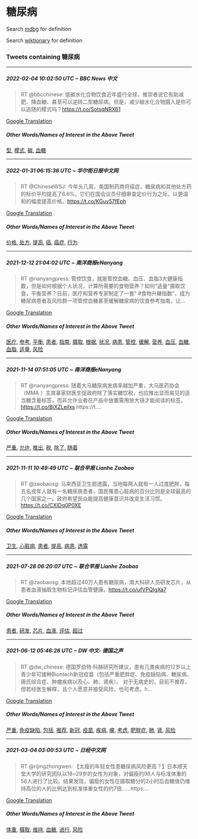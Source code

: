 # 糖尿病

Search [mdbg](https://www.mdbg.net/chinese/dictionary?page=worddict&wdrst=0&wdqb=糖尿病) for definition

Search [wiktionary](https://en.wiktionary.org/wiki/糖尿病) for definition

### Tweets containing 糖尿病

___
##### 2022-02-04 10:02:50 UTC ~ BBC News 中文
> RT @bbcchinese: 低碳水化合物饮食近年盛行全球，推崇者说它有助减肥、降血糖、甚至可以逆转二型糖尿病。但是，减少碳水化合物摄入是你可以追随的模式吗？https://t.co/SotsqNRX61

[Google Translation](https://translate.google.com/?hi=en&tab=TT&sl=zh-CN&tl=en&op=translate&text=RT+%40bbcchinese%3A+%E4%BD%8E%E7%A2%B3%E6%B0%B4%E5%8C%96%E5%90%88%E7%89%A9%E9%A5%AE%E9%A3%9F%E8%BF%91%E5%B9%B4%E7%9B%9B%E8%A1%8C%E5%85%A8%E7%90%83%EF%BC%8C%E6%8E%A8%E5%B4%87%E8%80%85%E8%AF%B4%E5%AE%83%E6%9C%89%E5%8A%A9%E5%87%8F%E8%82%A5%E3%80%81%E9%99%8D%E8%A1%80%E7%B3%96%E3%80%81%E7%94%9A%E8%87%B3%E5%8F%AF%E4%BB%A5%E9%80%86%E8%BD%AC%E4%BA%8C%E5%9E%8B%E7%B3%96%E5%B0%BF%E7%97%85%E3%80%82%E4%BD%86%E6%98%AF%EF%BC%8C%E5%87%8F%E5%B0%91%E7%A2%B3%E6%B0%B4%E5%8C%96%E5%90%88%E7%89%A9%E6%91%84%E5%85%A5%E6%98%AF%E4%BD%A0%E5%8F%AF%E4%BB%A5%E8%BF%BD%E9%9A%8F%E7%9A%84%E6%A8%A1%E5%BC%8F%E5%90%97%EF%BC%9Fhttps%3A%2F%2Ft.co%2FSotsqNRX61)
##### Other Words/Names of Interest in the Above Tweet
[型](型.md), [模式](模式.md), [碳](碳.md), [血糖](血糖.md)
___
##### 2022-01-31 06:15:36 UTC ~ 华尔街日报中文网
> RT @ChineseWSJ: 今年头几周，美国制药商将癌症、糖尿病和其他处方药的标价平均提高了6.6%。它们在国会议员仔细审查定价行为之际，以更温和的幅度提高价格。https://t.co/KGuv57fEph

[Google Translation](https://translate.google.com/?hi=en&tab=TT&sl=zh-CN&tl=en&op=translate&text=RT+%40ChineseWSJ%3A+%E4%BB%8A%E5%B9%B4%E5%A4%B4%E5%87%A0%E5%91%A8%EF%BC%8C%E7%BE%8E%E5%9B%BD%E5%88%B6%E8%8D%AF%E5%95%86%E5%B0%86%E7%99%8C%E7%97%87%E3%80%81%E7%B3%96%E5%B0%BF%E7%97%85%E5%92%8C%E5%85%B6%E4%BB%96%E5%A4%84%E6%96%B9%E8%8D%AF%E7%9A%84%E6%A0%87%E4%BB%B7%E5%B9%B3%E5%9D%87%E6%8F%90%E9%AB%98%E4%BA%866.6%25%E3%80%82%E5%AE%83%E4%BB%AC%E5%9C%A8%E5%9B%BD%E4%BC%9A%E8%AE%AE%E5%91%98%E4%BB%94%E7%BB%86%E5%AE%A1%E6%9F%A5%E5%AE%9A%E4%BB%B7%E8%A1%8C%E4%B8%BA%E4%B9%8B%E9%99%85%EF%BC%8C%E4%BB%A5%E6%9B%B4%E6%B8%A9%E5%92%8C%E7%9A%84%E5%B9%85%E5%BA%A6%E6%8F%90%E9%AB%98%E4%BB%B7%E6%A0%BC%E3%80%82https%3A%2F%2Ft.co%2FKGuv57fEph)
##### Other Words/Names of Interest in the Above Tweet
[价格](价格.md), [处方](处方.md), [提高](提高.md), [癌](癌.md), [癌症](癌症.md), [行为](行为.md)
___
##### 2021-12-12 21:04:02 UTC ~ 南洋商报eNanyang
> RT @nanyangpress: 管控饮食，就能管控血糖、血压、血脂3大健康指数，但是如何根据个人状况，计算所需要的食物营养？如何“适量”摄取饮食，平衡营养？日前，医疗和营养专家制定了一套“ #食物升糖指数”，成为糖尿病患者及风险群一项管控血糖甚至缓解糖尿病的饮食参考指南，让…

[Google Translation](https://translate.google.com/?hi=en&tab=TT&sl=zh-CN&tl=en&op=translate&text=RT+%40nanyangpress%3A+%E7%AE%A1%E6%8E%A7%E9%A5%AE%E9%A3%9F%EF%BC%8C%E5%B0%B1%E8%83%BD%E7%AE%A1%E6%8E%A7%E8%A1%80%E7%B3%96%E3%80%81%E8%A1%80%E5%8E%8B%E3%80%81%E8%A1%80%E8%84%823%E5%A4%A7%E5%81%A5%E5%BA%B7%E6%8C%87%E6%95%B0%EF%BC%8C%E4%BD%86%E6%98%AF%E5%A6%82%E4%BD%95%E6%A0%B9%E6%8D%AE%E4%B8%AA%E4%BA%BA%E7%8A%B6%E5%86%B5%EF%BC%8C%E8%AE%A1%E7%AE%97%E6%89%80%E9%9C%80%E8%A6%81%E7%9A%84%E9%A3%9F%E7%89%A9%E8%90%A5%E5%85%BB%EF%BC%9F%E5%A6%82%E4%BD%95%E2%80%9C%E9%80%82%E9%87%8F%E2%80%9D%E6%91%84%E5%8F%96%E9%A5%AE%E9%A3%9F%EF%BC%8C%E5%B9%B3%E8%A1%A1%E8%90%A5%E5%85%BB%EF%BC%9F%E6%97%A5%E5%89%8D%EF%BC%8C%E5%8C%BB%E7%96%97%E5%92%8C%E8%90%A5%E5%85%BB%E4%B8%93%E5%AE%B6%E5%88%B6%E5%AE%9A%E4%BA%86%E4%B8%80%E5%A5%97%E2%80%9C+%23%E9%A3%9F%E7%89%A9%E5%8D%87%E7%B3%96%E6%8C%87%E6%95%B0%E2%80%9D%EF%BC%8C%E6%88%90%E4%B8%BA%E7%B3%96%E5%B0%BF%E7%97%85%E6%82%A3%E8%80%85%E5%8F%8A%E9%A3%8E%E9%99%A9%E7%BE%A4%E4%B8%80%E9%A1%B9%E7%AE%A1%E6%8E%A7%E8%A1%80%E7%B3%96%E7%94%9A%E8%87%B3%E7%BC%93%E8%A7%A3%E7%B3%96%E5%B0%BF%E7%97%85%E7%9A%84%E9%A5%AE%E9%A3%9F%E5%8F%82%E8%80%83%E6%8C%87%E5%8D%97%EF%BC%8C%E8%AE%A9%E2%80%A6)
##### Other Words/Names of Interest in the Above Tweet
[医疗](医疗.md), [参考](参考.md), [平衡](平衡.md), [患者](患者.md), [指南](指南.md), [摄取](摄取.md), [根据](根据.md), [状况](状况.md), [病患](病患.md), [管控](管控.md), [缓解](缓解.md), [营养](营养.md), [血压](血压.md), [血糖](血糖.md), [血脂](血脂.md), [适量](适量.md), [风险](风险.md)
___
##### 2021-11-14 07:51:05 UTC ~ 南洋商报eNanyang
> RT @nanyangpress: 随着大马糖尿病发病率越加严重，大马医药协会（MMA ）主席辜家财医生促政府除了落实糖饮税，也应推出显而易见的适当糖含量标签，而非允许业者在产品中放置需用放大镜才能阅读的标签。https://t.co/BiXZLeilxs https://t.…

[Google Translation](https://translate.google.com/?hi=en&tab=TT&sl=zh-CN&tl=en&op=translate&text=RT+%40nanyangpress%3A+%E9%9A%8F%E7%9D%80%E5%A4%A7%E9%A9%AC%E7%B3%96%E5%B0%BF%E7%97%85%E5%8F%91%E7%97%85%E7%8E%87%E8%B6%8A%E5%8A%A0%E4%B8%A5%E9%87%8D%EF%BC%8C%E5%A4%A7%E9%A9%AC%E5%8C%BB%E8%8D%AF%E5%8D%8F%E4%BC%9A%EF%BC%88MMA+%EF%BC%89%E4%B8%BB%E5%B8%AD%E8%BE%9C%E5%AE%B6%E8%B4%A2%E5%8C%BB%E7%94%9F%E4%BF%83%E6%94%BF%E5%BA%9C%E9%99%A4%E4%BA%86%E8%90%BD%E5%AE%9E%E7%B3%96%E9%A5%AE%E7%A8%8E%EF%BC%8C%E4%B9%9F%E5%BA%94%E6%8E%A8%E5%87%BA%E6%98%BE%E8%80%8C%E6%98%93%E8%A7%81%E7%9A%84%E9%80%82%E5%BD%93%E7%B3%96%E5%90%AB%E9%87%8F%E6%A0%87%E7%AD%BE%EF%BC%8C%E8%80%8C%E9%9D%9E%E5%85%81%E8%AE%B8%E4%B8%9A%E8%80%85%E5%9C%A8%E4%BA%A7%E5%93%81%E4%B8%AD%E6%94%BE%E7%BD%AE%E9%9C%80%E7%94%A8%E6%94%BE%E5%A4%A7%E9%95%9C%E6%89%8D%E8%83%BD%E9%98%85%E8%AF%BB%E7%9A%84%E6%A0%87%E7%AD%BE%E3%80%82https%3A%2F%2Ft.co%2FBiXZLeilxs+https%3A%2F%2Ft.%E2%80%A6)
##### Other Words/Names of Interest in the Above Tweet
[严重](严重.md), [允许](允许.md), [推出](推出.md), [税](税.md), [除了](除了.md), [随着](随着.md)
___
##### 2021-11-11 10:49:49 UTC ~ 联合早报 Lianhe Zaobao
> RT @zaobaosg: 马来西亚卫生部透露，当地每两人就有一人过度肥胖，每五名成年人就有一名糖尿病患者，国民罹患心脏病的百分比则是全球最高的几个国家之一。政府希望民众能提高健康意识并改变生活习惯。https://t.co/CXIDq0P0XE

[Google Translation](https://translate.google.com/?hi=en&tab=TT&sl=zh-CN&tl=en&op=translate&text=RT+%40zaobaosg%3A+%E9%A9%AC%E6%9D%A5%E8%A5%BF%E4%BA%9A%E5%8D%AB%E7%94%9F%E9%83%A8%E9%80%8F%E9%9C%B2%EF%BC%8C%E5%BD%93%E5%9C%B0%E6%AF%8F%E4%B8%A4%E4%BA%BA%E5%B0%B1%E6%9C%89%E4%B8%80%E4%BA%BA%E8%BF%87%E5%BA%A6%E8%82%A5%E8%83%96%EF%BC%8C%E6%AF%8F%E4%BA%94%E5%90%8D%E6%88%90%E5%B9%B4%E4%BA%BA%E5%B0%B1%E6%9C%89%E4%B8%80%E5%90%8D%E7%B3%96%E5%B0%BF%E7%97%85%E6%82%A3%E8%80%85%EF%BC%8C%E5%9B%BD%E6%B0%91%E7%BD%B9%E6%82%A3%E5%BF%83%E8%84%8F%E7%97%85%E7%9A%84%E7%99%BE%E5%88%86%E6%AF%94%E5%88%99%E6%98%AF%E5%85%A8%E7%90%83%E6%9C%80%E9%AB%98%E7%9A%84%E5%87%A0%E4%B8%AA%E5%9B%BD%E5%AE%B6%E4%B9%8B%E4%B8%80%E3%80%82%E6%94%BF%E5%BA%9C%E5%B8%8C%E6%9C%9B%E6%B0%91%E4%BC%97%E8%83%BD%E6%8F%90%E9%AB%98%E5%81%A5%E5%BA%B7%E6%84%8F%E8%AF%86%E5%B9%B6%E6%94%B9%E5%8F%98%E7%94%9F%E6%B4%BB%E4%B9%A0%E6%83%AF%E3%80%82https%3A%2F%2Ft.co%2FCXIDq0P0XE)
##### Other Words/Names of Interest in the Above Tweet
[卫生](卫生.md), [心脏病](心脏病.md), [患者](患者.md), [提高](提高.md), [病患](病患.md), [透露](透露.md)
___
##### 2021-07-28 06:20:07 UTC ~ 联合早报 Lianhe Zaobao
> RT @zaobaosg: 本地超过40万人患有糖尿病，南大科研人员研发芯片，从患者血液抽取生物标记评估血管健康。https://t.co/ufVPQIgXa7

[Google Translation](https://translate.google.com/?hi=en&tab=TT&sl=zh-CN&tl=en&op=translate&text=RT+%40zaobaosg%3A+%E6%9C%AC%E5%9C%B0%E8%B6%85%E8%BF%8740%E4%B8%87%E4%BA%BA%E6%82%A3%E6%9C%89%E7%B3%96%E5%B0%BF%E7%97%85%EF%BC%8C%E5%8D%97%E5%A4%A7%E7%A7%91%E7%A0%94%E4%BA%BA%E5%91%98%E7%A0%94%E5%8F%91%E8%8A%AF%E7%89%87%EF%BC%8C%E4%BB%8E%E6%82%A3%E8%80%85%E8%A1%80%E6%B6%B2%E6%8A%BD%E5%8F%96%E7%94%9F%E7%89%A9%E6%A0%87%E8%AE%B0%E8%AF%84%E4%BC%B0%E8%A1%80%E7%AE%A1%E5%81%A5%E5%BA%B7%E3%80%82https%3A%2F%2Ft.co%2FufVPQIgXa7)
##### Other Words/Names of Interest in the Above Tweet
[患者](患者.md), [研发](研发.md), [芯片](芯片.md), [血液](血液.md), [评估](评估.md), [超过](超过.md)
___
##### 2021-06-12 05:46:26 UTC ~ DW 中文- 德国之声
> RT @dw_chinese: 德国罗伯特·科赫研究所建议，患有几类疾病的12岁以上青少年可接种Biontech新冠疫苗（包括严重肥胖症、免疫缺陷病、糖尿病、唐氏综合症、肿瘤疾病以及心、肺、肾疾）。 对于无病史的，目前不推荐，但若经医生解释，且个人愿意并接受风险，也可考虑。h…

[Google Translation](https://translate.google.com/?hi=en&tab=TT&sl=zh-CN&tl=en&op=translate&text=RT+%40dw_chinese%3A+%E5%BE%B7%E5%9B%BD%E7%BD%97%E4%BC%AF%E7%89%B9%C2%B7%E7%A7%91%E8%B5%AB%E7%A0%94%E7%A9%B6%E6%89%80%E5%BB%BA%E8%AE%AE%EF%BC%8C%E6%82%A3%E6%9C%89%E5%87%A0%E7%B1%BB%E7%96%BE%E7%97%85%E7%9A%8412%E5%B2%81%E4%BB%A5%E4%B8%8A%E9%9D%92%E5%B0%91%E5%B9%B4%E5%8F%AF%E6%8E%A5%E7%A7%8DBiontech%E6%96%B0%E5%86%A0%E7%96%AB%E8%8B%97%EF%BC%88%E5%8C%85%E6%8B%AC%E4%B8%A5%E9%87%8D%E8%82%A5%E8%83%96%E7%97%87%E3%80%81%E5%85%8D%E7%96%AB%E7%BC%BA%E9%99%B7%E7%97%85%E3%80%81%E7%B3%96%E5%B0%BF%E7%97%85%E3%80%81%E5%94%90%E6%B0%8F%E7%BB%BC%E5%90%88%E7%97%87%E3%80%81%E8%82%BF%E7%98%A4%E7%96%BE%E7%97%85%E4%BB%A5%E5%8F%8A%E5%BF%83%E3%80%81%E8%82%BA%E3%80%81%E8%82%BE%E7%96%BE%EF%BC%89%E3%80%82+%E5%AF%B9%E4%BA%8E%E6%97%A0%E7%97%85%E5%8F%B2%E7%9A%84%EF%BC%8C%E7%9B%AE%E5%89%8D%E4%B8%8D%E6%8E%A8%E8%8D%90%EF%BC%8C%E4%BD%86%E8%8B%A5%E7%BB%8F%E5%8C%BB%E7%94%9F%E8%A7%A3%E9%87%8A%EF%BC%8C%E4%B8%94%E4%B8%AA%E4%BA%BA%E6%84%BF%E6%84%8F%E5%B9%B6%E6%8E%A5%E5%8F%97%E9%A3%8E%E9%99%A9%EF%BC%8C%E4%B9%9F%E5%8F%AF%E8%80%83%E8%99%91%E3%80%82h%E2%80%A6)
##### Other Words/Names of Interest in the Above Tweet
[严重](严重.md), [免疫缺陷](免疫缺陷.md), [包括](包括.md), [推荐](推荐.md), [新冠](新冠.md), [疫苗](疫苗.md), [疾病](疾病.md), [瘤](瘤.md), [考虑](考虑.md), [肥胖症](肥胖症.md), [肺](肺.md), [肾](肾.md), [风险](风险.md)
___
##### 2021-03-04 03:00:53 UTC ~ 日经中文网
> RT @rijingzhongwen: 【太瘦的年轻女性患糖尿病风险更高？】日本顺天堂大学的研究团队以18~29岁的女性为对象，对偏瘦的98人与标准体重的56人进行了比较。结果发现，偏瘦的女性在摄取糖分的2小时后血糖值仍维持高位的人的比例达到标准体重女性的约7倍……https:…

[Google Translation](https://translate.google.com/?hi=en&tab=TT&sl=zh-CN&tl=en&op=translate&text=RT+%40rijingzhongwen%3A+%E3%80%90%E5%A4%AA%E7%98%A6%E7%9A%84%E5%B9%B4%E8%BD%BB%E5%A5%B3%E6%80%A7%E6%82%A3%E7%B3%96%E5%B0%BF%E7%97%85%E9%A3%8E%E9%99%A9%E6%9B%B4%E9%AB%98%EF%BC%9F%E3%80%91%E6%97%A5%E6%9C%AC%E9%A1%BA%E5%A4%A9%E5%A0%82%E5%A4%A7%E5%AD%A6%E7%9A%84%E7%A0%94%E7%A9%B6%E5%9B%A2%E9%98%9F%E4%BB%A518~29%E5%B2%81%E7%9A%84%E5%A5%B3%E6%80%A7%E4%B8%BA%E5%AF%B9%E8%B1%A1%EF%BC%8C%E5%AF%B9%E5%81%8F%E7%98%A6%E7%9A%8498%E4%BA%BA%E4%B8%8E%E6%A0%87%E5%87%86%E4%BD%93%E9%87%8D%E7%9A%8456%E4%BA%BA%E8%BF%9B%E8%A1%8C%E4%BA%86%E6%AF%94%E8%BE%83%E3%80%82%E7%BB%93%E6%9E%9C%E5%8F%91%E7%8E%B0%EF%BC%8C%E5%81%8F%E7%98%A6%E7%9A%84%E5%A5%B3%E6%80%A7%E5%9C%A8%E6%91%84%E5%8F%96%E7%B3%96%E5%88%86%E7%9A%842%E5%B0%8F%E6%97%B6%E5%90%8E%E8%A1%80%E7%B3%96%E5%80%BC%E4%BB%8D%E7%BB%B4%E6%8C%81%E9%AB%98%E4%BD%8D%E7%9A%84%E4%BA%BA%E7%9A%84%E6%AF%94%E4%BE%8B%E8%BE%BE%E5%88%B0%E6%A0%87%E5%87%86%E4%BD%93%E9%87%8D%E5%A5%B3%E6%80%A7%E7%9A%84%E7%BA%A67%E5%80%8D%E2%80%A6%E2%80%A6https%3A%E2%80%A6)
##### Other Words/Names of Interest in the Above Tweet
[体重](体重.md), [摄取](摄取.md), [维持](维持.md), [血糖](血糖.md), [进行](进行.md), [风险](风险.md)
